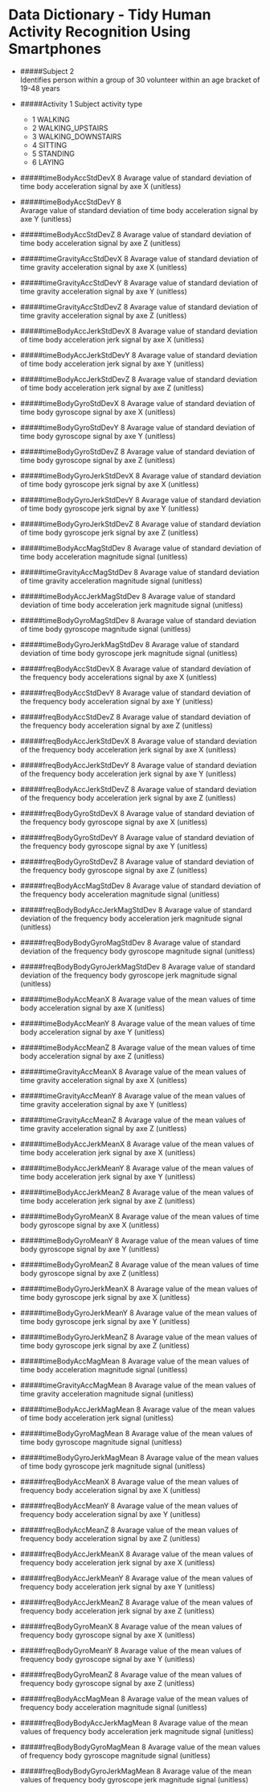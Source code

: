# Data Dictionary - Tidy Human Activity Recognition Using Smartphones 
* #####Subject 2  
   Identifies person within a group of 30 volunteer  within an age bracket of 19-48 years
  
* #####Activity 1 
  Subject activity type  
    * 1 WALKING  
    * 2 WALKING_UPSTAIRS
    * 3 WALKING_DOWNSTAIRS
    * 4 SITTING
    * 5 STANDING
    * 6 LAYING

* #####timeBodyAccStdDevX  8 
  Avarage value of standard deviation of time body acceleration signal by axe X (unitless)
* #####timeBodyAccStdDevY  8   
  Avarage value of standard deviation of time body acceleration signal by axe  Y (unitless)
* #####timeBodyAccStdDevZ  8 Avarage value of standard deviation of time body acceleration signal by axe  Z (unitless)
* #####timeGravityAccStdDevX
  8 Avarage value of standard deviation of time gravity acceleration signal by axe X (unitless)
* #####timeGravityAccStdDevY
 8 Avarage value of standard deviation of time gravity acceleration signal by axe Y (unitless)
* #####timeGravityAccStdDevZ
 8 Avarage value of standard deviation of time gravity acceleration signal by axe Z (unitless)
* #####timeBodyAccJerkStdDevX
 8 Avarage value of standard deviation of time body acceleration jerk signal by axe X (unitless)
* #####timeBodyAccJerkStdDevY
 8 Avarage value of standard deviation of time body acceleration jerk signal by axe Y (unitless)
* #####timeBodyAccJerkStdDevZ
 8 Avarage value of standard deviation of time body acceleration jerk signal by axe Z (unitless)
* #####timeBodyGyroStdDevX
 8 Avarage value of standard deviation of time body gyroscope signal by axe X (unitless)
* #####timeBodyGyroStdDevY
 8 Avarage value of standard deviation of time body gyroscope signal by axe Y (unitless)
* #####timeBodyGyroStdDevZ
 8 Avarage value of standard deviation of time body gyroscope signal by axe Z (unitless)
* #####timeBodyGyroJerkStdDevX
 8 Avarage value of standard deviation of time body gyroscope jerk signal by axe X (unitless)
* #####timeBodyGyroJerkStdDevY
 8 Avarage value of standard deviation of time body gyroscope jerk signal by axe Y (unitless)
* #####timeBodyGyroJerkStdDevZ
 8 Avarage value of standard deviation of time body gyroscope jerk signal by axe Z (unitless)
* #####timeBodyAccMagStdDev
 8 Avarage value of standard deviation of time body acceleration magnitude signal (unitless)
* #####timeGravityAccMagStdDev
 8 Avarage value of standard deviation of time gravity acceleration magnitude signal (unitless)
* #####timeBodyAccJerkMagStdDev
 8 Avarage value of standard deviation of time body acceleration jerk magnitude signal (unitless)
* #####timeBodyGyroMagStdDev
 8 Avarage value of standard deviation of time body gyroscope magnitude signal (unitless)
* #####timeBodyGyroJerkMagStdDev
 8 Avarage value of standard deviation of time body gyroscope jerk magnitude signal (unitless)
* #####freqBodyAccStdDevX
 8 Avarage value of standard deviation of the frequency body accelerations signal by axe X (unitless)
* #####freqBodyAccStdDevY
 8 Avarage value of standard deviation of the frequency body acceleration signal by axe Y (unitless)
* #####freqBodyAccStdDevZ
 8 Avarage value of standard deviation of the frequency body acceleration signal by axe Z (unitless)
* #####freqBodyAccJerkStdDevX
 8 Avarage value of standard deviation of the frequency body acceleration jerk signal by axe X (unitless)
* #####freqBodyAccJerkStdDevY
 8 Avarage value of standard deviation of the frequency body acceleration jerk signal by axe Y (unitless)
* #####freqBodyAccJerkStdDevZ
 8 Avarage value of standard deviation of the frequency body acceleration jerk signal by axe Z (unitless)
* #####freqBodyGyroStdDevX
 8 Avarage value of standard deviation of the frequency body gyroscope signal by axe X (unitless)
* #####freqBodyGyroStdDevY
 8 Avarage value of standard deviation of the frequency body gyroscope signal by axe Y (unitless)
* #####freqBodyGyroStdDevZ
 8 Avarage value of standard deviation of the frequency body gyroscope signal by axe Z (unitless)
* #####freqBodyAccMagStdDev
 8 Avarage value of standard deviation of the frequency body acceleration magnitude signal (unitless)
* #####freqBodyBodyAccJerkMagStdDev
 8 Avarage value of standard deviation of the frequency body acceleration jerk magnitude signal (unitless)
* #####freqBodyBodyGyroMagStdDev
 8 Avarage value of standard deviation of the frequency body gyroscope magnitude signal (unitless)
* #####freqBodyBodyGyroJerkMagStdDev
 8 Avarage value of standard deviation of the frequency body gyroscope jerk magnitude signal (unitless)
* #####timeBodyAccMeanX
 8 Avarage value of the mean values of time body acceleration signal by axe X (unitless)
* #####timeBodyAccMeanY
 8 Avarage value of the mean values of time body acceleration signal by axe Y (unitless)
* #####timeBodyAccMeanZ
 8 Avarage value of the mean values of time body acceleration signal by axe Z (unitless)
* #####timeGravityAccMeanX
 8 Avarage value of the mean values of time gravity acceleration signal by axe X (unitless)
* #####timeGravityAccMeanY
 8 Avarage value of the mean values of time gravity acceleration signal by axe Y (unitless)
* #####timeGravityAccMeanZ
 8 Avarage value of the mean values of time gravity acceleration signal by axe Z (unitless)
* #####timeBodyAccJerkMeanX
 8 Avarage value of the mean values of time body acceleration jerk signal by axe X (unitless)
* #####timeBodyAccJerkMeanY
 8 Avarage value of the mean values of time body acceleration jerk signal by axe Y (unitless)
* #####timeBodyAccJerkMeanZ
 8 Avarage value of the mean values of time body acceleration jerk signal by axe Z (unitless)
* #####timeBodyGyroMeanX
 8 Avarage value of the mean values of time body gyroscope signal by axe X (unitless)
* #####timeBodyGyroMeanY
 8 Avarage value of the mean values of time body gyroscope signal by axe Y (unitless)
* #####timeBodyGyroMeanZ
 8 Avarage value of the mean values of time body gyroscope signal by axe Z (unitless)
* #####timeBodyGyroJerkMeanX
 8 Avarage value of the mean values of time body gyroscope jerk signal by axe X (unitless)
* #####timeBodyGyroJerkMeanY
 8 Avarage value of the mean values of time body gyroscope jerk signal by axe Y (unitless)
* #####timeBodyGyroJerkMeanZ
 8 Avarage value of the mean values of time body gyroscope jerk signal by axe Z (unitless)
* #####timeBodyAccMagMean
 8 Avarage value of the mean values of time body acceleration magnitude signal (unitless)
* #####timeGravityAccMagMean
 8 Avarage value of the mean values of time gravity acceleration magnitude signal (unitless)
* #####timeBodyAccJerkMagMean
 8 Avarage value of the mean values of time body acceleration jerk signal (unitless)
* #####timeBodyGyroMagMean
 8 Avarage value of the mean values of time body gyroscope magnitude signal (unitless)
* #####timeBodyGyroJerkMagMean
 8 Avarage value of the mean values of time body gyroscope jerk magnitude signal (unitless)
* #####freqBodyAccMeanX
 8 Avarage value of the mean values of frequency body acceleration signal by axe X (unitless)
* #####freqBodyAccMeanY
 8 Avarage value of the mean values of frequency body acceleration signal by axe Y (unitless)
* #####freqBodyAccMeanZ
 8 Avarage value of the mean values of frequency body acceleration signal by axe Z (unitless)
* #####freqBodyAccJerkMeanX
 8 Avarage value of the mean values of frequency body acceleration jerk signal by axe X (unitless)
* #####freqBodyAccJerkMeanY
 8 Avarage value of the mean values of frequency body acceleration jerk signal by axe Y (unitless)
* #####freqBodyAccJerkMeanZ
 8 Avarage value of the mean values of frequency body acceleration jerk signal by axe Z (unitless)
* #####freqBodyGyroMeanX
 8 Avarage value of the mean values of frequency body gyroscope signal by axe X (unitless)
* #####freqBodyGyroMeanY
 8 Avarage value of the mean values of frequency body gyroscope signal by axe Y (unitless)
* #####freqBodyGyroMeanZ
 8 Avarage value of the mean values of frequency body gyroscope signal by axe Z (unitless)
* #####freqBodyAccMagMean
 8 Avarage value of the mean values of frequency body acceleration magnitude signal (unitless)
* #####freqBodyBodyAccJerkMagMean
 8 Avarage value of the mean values of frequency body acceleration jerk magnitude signal (unitless)
* #####freqBodyBodyGyroMagMean
 8 Avarage value of the mean values of frequency body gyroscope magnitude signal (unitless)
* #####freqBodyBodyGyroJerkMagMean
 8 Avarage value of the mean values of frequency body gyroscope jerk magnitude signal (unitless)
